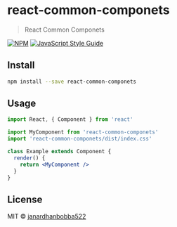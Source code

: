 # react-common-componets

> React Common Componets

[![NPM](https://img.shields.io/npm/v/react-common-componets.svg)](https://www.npmjs.com/package/react-common-componets) [![JavaScript Style Guide](https://img.shields.io/badge/code_style-standard-brightgreen.svg)](https://standardjs.com)

## Install

```bash
npm install --save react-common-componets
```

## Usage

```jsx
import React, { Component } from 'react'

import MyComponent from 'react-common-componets'
import 'react-common-componets/dist/index.css'

class Example extends Component {
  render() {
    return <MyComponent />
  }
}
```

## License

MIT © [janardhanbobba522](https://github.com/janardhanbobba522)
